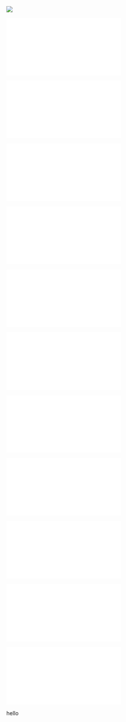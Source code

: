 ![](./01_Disability_justice_and_life_affirmation_flipping_the_table.canvas)

![](01_entries/01.00_Intro.md)

![](01_entries/01.01.00_Orienting_the_table.md)

![](01_entries/01.01.01_Sedimentation.md)

![](01_entries/01.01.02_Queering_the_axis.md)

![](01_entries/01.01.03_Transdisciplinary_practice.md)

![](01_entries/01.02.00_The_Crip_Table.md)

![](01_entries/01.02.01_PoliticalRelational_Model.md)

![](01_entries/01.02.02_Crip_Time_+_Crip_Futures.md)

![](01_entries/01.02.03_Crip_intersectionality.md)

![](01_entries/01.02.04_Cripping_Technoscience.md)

![](01_entries/01.03.00_Conclusion.md)




hello
